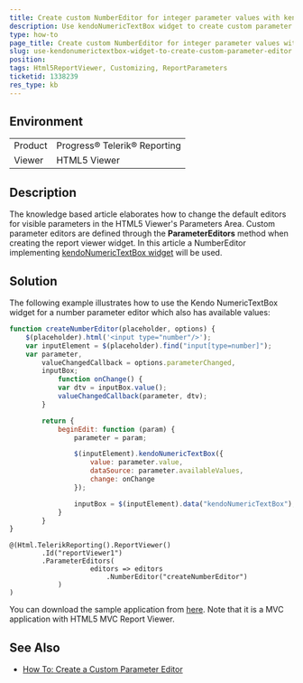 ```yaml
---
title: Create custom NumberEditor for integer parameter values with kendoNumericTextBox widget
description: Use kendoNumericTextBox widget to create custom parameter editor
type: how-to
page_title: Create custom NumberEditor for integer parameter values with kendoNumericTextBox widget
slug: use-kendonumerictextbox-widget-to-create-custom-parameter-editor
position: 
tags: Html5ReportViewer, Customizing, ReportParameters
ticketid: 1338239
res_type: kb
---
```


## Environment
<table>
	<tr>
		<td>Product</td>
		<td>Progress® Telerik® Reporting</td>
	</tr>
	<tr>
		<td>Viewer</td>
		<td>HTML5 Viewer</td>
	</tr>
</table>


## Description
The knowledge based article elaborates how to change the default editors for visible parameters in the HTML5 Viewer's Parameters Area.
Custom parameter editors are defined through the **ParameterEditors** method when creating the report viewer widget. In this article a NumberEditor implementing [kendoNumericTextBox widget](https://docs.telerik.com/kendo-ui/controls/editors/numerictextbox/overview) will be used.

## Solution
The following example illustrates how to use the Kendo NumericTextBox widget for a number parameter editor which also has available values:
```JavaScript
function createNumberEditor(placeholder, options) {
	$(placeholder).html('<input type="number"/>');
	var inputElement = $(placeholder).find("input[type=number]");
	var parameter,
		valueChangedCallback = options.parameterChanged,
		inputBox;
			function onChange() {
			var dtv = inputBox.value();
			valueChangedCallback(parameter, dtv);
		}

		return {
			beginEdit: function (param) {
				parameter = param;

				$(inputElement).kendoNumericTextBox({
					value: parameter.value,
					dataSource: parameter.availableValues,
					change: onChange
				});

				inputBox = $(inputElement).data("kendoNumericTextBox");
			}
		}
}
```
```
@(Html.TelerikReporting().ReportViewer()
        .Id("reportViewer1")
        .ParameterEditors(
                    editors => editors
                        .NumberEditor("createNumberEditor")
            )
)
```

You can download the sample application from [here](https://www.telerik.com/docs/default-source/knowledgebasearticleattachments/reporting/numbereditorsample.zip?sfvrsn=97fa2518_2). 
Note that it is a MVC application with HTML5 MVC Report Viewer.

## See Also
- [How To: Create a Custom Parameter Editor](https://docs.telerik.com/reporting/html5-mvc-report-viewer-customizing-custom-parameters-editor)
